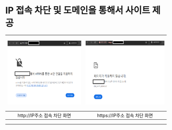 # IP 접속 차단 및 도메인을 통해서 사이트 제공

| <p align="center"><img src="https://github.com/seonhara/Cyber-Security/blob/main/images/ip_deny1.png" height="200"></p> | <p align="center"><img src="https://github.com/seonhara/Cyber-Security/blob/main/images/ip_deny2.png" height="200"></p> |
|:--:|:--:|
| http://IP주소 접속 차단 화면 | https://IP주소 접속 차단 화면 |
---
